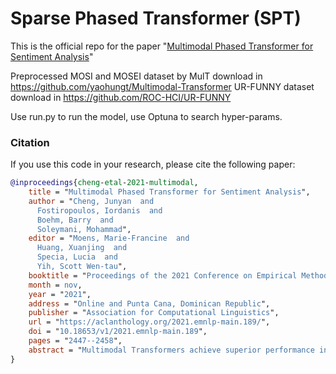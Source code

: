 # Sparse Phased Transformer (SPT)

This is the official repo for the paper "[Multimodal Phased Transformer for Sentiment Analysis](https://aclanthology.org/2021.emnlp-main.189.pdf)"

Preprocessed MOSI and MOSEI dataset by MulT download in https://github.com/yaohungt/Multimodal-Transformer 
UR-FUNNY dataset download in https://github.com/ROC-HCI/UR-FUNNY 

Use run.py to run the model, use Optuna to search hyper-params.


### Citation
If you use this code in your research, please cite the following paper:


``` bibtex
@inproceedings{cheng-etal-2021-multimodal,
    title = "Multimodal Phased Transformer for Sentiment Analysis",
    author = "Cheng, Junyan  and
      Fostiropoulos, Iordanis  and
      Boehm, Barry  and
      Soleymani, Mohammad",
    editor = "Moens, Marie-Francine  and
      Huang, Xuanjing  and
      Specia, Lucia  and
      Yih, Scott Wen-tau",
    booktitle = "Proceedings of the 2021 Conference on Empirical Methods in Natural Language Processing",
    month = nov,
    year = "2021",
    address = "Online and Punta Cana, Dominican Republic",
    publisher = "Association for Computational Linguistics",
    url = "https://aclanthology.org/2021.emnlp-main.189/",
    doi = "10.18653/v1/2021.emnlp-main.189",
    pages = "2447--2458",
    abstract = "Multimodal Transformers achieve superior performance in multimodal learning tasks. However, the quadratic complexity of the self-attention mechanism in Transformers limits their deployment in low-resource devices and makes their inference and training computationally expensive. We propose multimodal Sparse Phased Transformer (SPT) to alleviate the problem of self-attention complexity and memory footprint. SPT uses a sampling function to generate a sparse attention matrix and compress a long sequence to a shorter sequence of hidden states. SPT concurrently captures interactions between the hidden states of different modalities at every layer. To further improve the efficiency of our method, we use Layer-wise parameter sharing and Factorized Co-Attention that share parameters between Cross Attention Blocks, with minimal impact on task performance. We evaluate our model with three sentiment analysis datasets and achieve comparable or superior performance compared with the existing methods, with a 90{\%} reduction in the number of parameters. We conclude that (SPT) along with parameter sharing can capture multimodal interactions with reduced model size and improved sample efficiency."
}
```

